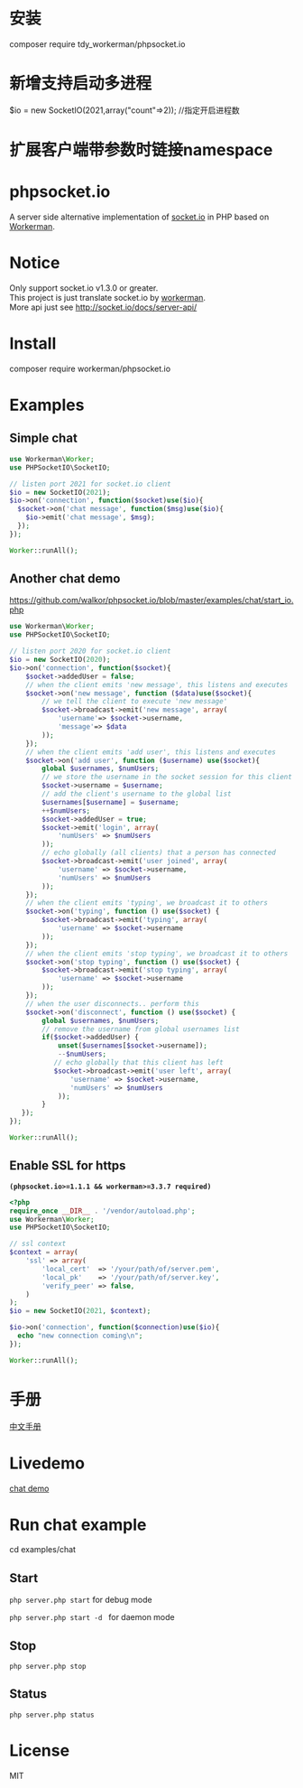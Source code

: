 # 安装
composer require tdy_workerman/phpsocket.io


# 新增支持启动多进程  
$io = new SocketIO(2021,array("count"=>2));  //指定开启进程数

# 扩展客户端带参数时链接namespace


# phpsocket.io
A server side alternative implementation of [socket.io](https://github.com/socketio/socket.io) in PHP based on [Workerman](https://github.com/walkor/Workerman).<br>

# Notice
Only support socket.io v1.3.0 or greater. <br>
This project is just translate socket.io by [workerman](https://github.com/walkor/Workerman).<br>
More api just see http://socket.io/docs/server-api/ 

# Install
composer require workerman/phpsocket.io

# Examples
## Simple chat
```php
use Workerman\Worker;
use PHPSocketIO\SocketIO;

// listen port 2021 for socket.io client
$io = new SocketIO(2021);
$io->on('connection', function($socket)use($io){
  $socket->on('chat message', function($msg)use($io){
    $io->emit('chat message', $msg);
  });
});

Worker::runAll();
```

## Another chat demo

https://github.com/walkor/phpsocket.io/blob/master/examples/chat/start_io.php
```php
use Workerman\Worker;
use PHPSocketIO\SocketIO;

// listen port 2020 for socket.io client
$io = new SocketIO(2020);
$io->on('connection', function($socket){
    $socket->addedUser = false;
    // when the client emits 'new message', this listens and executes
    $socket->on('new message', function ($data)use($socket){
        // we tell the client to execute 'new message'
        $socket->broadcast->emit('new message', array(
            'username'=> $socket->username,
            'message'=> $data
        ));
    });
    // when the client emits 'add user', this listens and executes
    $socket->on('add user', function ($username) use($socket){
        global $usernames, $numUsers;
        // we store the username in the socket session for this client
        $socket->username = $username;
        // add the client's username to the global list
        $usernames[$username] = $username;
        ++$numUsers;
        $socket->addedUser = true;
        $socket->emit('login', array( 
            'numUsers' => $numUsers
        ));
        // echo globally (all clients) that a person has connected
        $socket->broadcast->emit('user joined', array(
            'username' => $socket->username,
            'numUsers' => $numUsers
        ));
    });
    // when the client emits 'typing', we broadcast it to others
    $socket->on('typing', function () use($socket) {
        $socket->broadcast->emit('typing', array(
            'username' => $socket->username
        ));
    });
    // when the client emits 'stop typing', we broadcast it to others
    $socket->on('stop typing', function () use($socket) {
        $socket->broadcast->emit('stop typing', array(
            'username' => $socket->username
        ));
    });
    // when the user disconnects.. perform this
    $socket->on('disconnect', function () use($socket) {
        global $usernames, $numUsers;
        // remove the username from global usernames list
        if($socket->addedUser) {
            unset($usernames[$socket->username]);
            --$numUsers;
           // echo globally that this client has left
           $socket->broadcast->emit('user left', array(
               'username' => $socket->username,
               'numUsers' => $numUsers
            ));
        }
   });
});

Worker::runAll();
```

## Enable SSL for https 
**```(phpsocket.io>=1.1.1 && workerman>=3.3.7 required)```**
```php
<?php
require_once __DIR__ . '/vendor/autoload.php';
use Workerman\Worker;
use PHPSocketIO\SocketIO;

// ssl context
$context = array(
    'ssl' => array(
        'local_cert'  => '/your/path/of/server.pem',
        'local_pk'    => '/your/path/of/server.key',
        'verify_peer' => false,
    )
);
$io = new SocketIO(2021, $context);

$io->on('connection', function($connection)use($io){
  echo "new connection coming\n";
});

Worker::runAll();
```

# 手册
[中文手册](https://github.com/walkor/phpsocket.io/tree/master/docs/zh)

# Livedemo
[chat demo](http://www.workerman.net/demos/phpsocketio-chat/)

# Run chat example
cd examples/chat

## Start
```php server.php start``` for debug mode

```php server.php start -d ``` for daemon mode

## Stop
```php server.php stop```

## Status
```php server.php status```

# License
MIT
